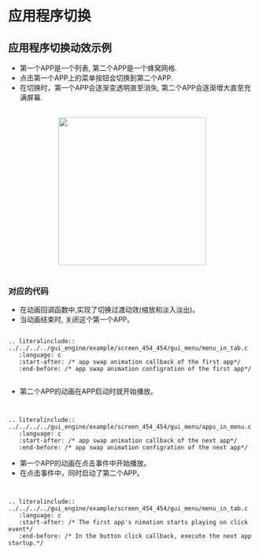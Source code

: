 
#  应用程序切换
## 应用程序切换动效示例
- 第一个APP是一个列表, 第二个APP是一个蜂窝网格. 
- 点击第一个APP上的菜单按钮会切换到第二个APP. 
- 在切换时，第一个APP会逐渐变透明直至消失, 第二个APP会逐渐增大直至充满屏幕. 
<br>

<center><img width= "300" src="https://docs.realmcu.com/HoneyGUI/image/GUI-APP/Switch_APP/switch_app.gif" /></center>
<br>

### 对应的代码
- 在动画回调函数中,实现了切换过渡动效(缩放和淡入淡出)。
- 当动画结束时, 关闭这个第一个APP。

```eval_rst

.. literalinclude:: ../../../../gui_engine/example/screen_454_454/gui_menu/menu_in_tab.c
   :language: c
   :start-after: /* app swap animation callback of the first app*/
   :end-before: /* app swap animation configration of the first app*/


```
- 第二个APP的动画在APP启动时就开始播放。
```eval_rst


.. literalinclude:: ../../../../gui_engine/example/screen_454_454/gui_menu/apps_in_menu.c
   :language: c
   :start-after: /* app swap animation callback of the next app*/
   :end-before: /* app swap animation configration of the next app*/

```
- 第一个APP的动画在点击事件中开始播放。
- 在点击事件中，同时启动了第二个APP。
```eval_rst


.. literalinclude:: ../../../../gui_engine/example/screen_454_454/gui_menu/menu_in_tab.c
   :language: c
   :start-after: /* The first app's nimation starts playing on click event*/
   :end-before: /* In the button click callback, execute the next app startup.*/

```






